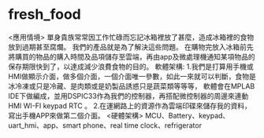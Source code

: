 # fresh_food
<應用情境>
單身貴族常常因工作忙碌而忘記冰箱裡放了甚麼，造成冰箱裡的食物放到過期甚至腐爛。
我們的產品就是為了解決這些問題。
在購物完放入冰箱前先將購買的物品的購入時間及品項儲存至雲端，再由app及微處理機通知某項物品的保存期限快到了，以達成減少浪費食物的目的。
軟體架構:
1.我們是打算用手機或HMI做顯示介面，做多個介面，一個介面唯一參數，如此一來就可以判斷，食物是冰冷凍或只是冷藏、是肉類或是奶製品誘惑只是蔬菜類等等等，
  軟體會在MPLAB IDE下做編成，並用DSPIC33作為我們的控制器，再搭配微控制器的周邊來連動HMI WI-FI keypad RTC 。
2.在運網路上的資源作為雲端印碟來儲存我的資料，寫出手機APP來做第二個介面。
<硬體架構>
MCU、Battery、keypad、uart_hmi、app、smart phone、real time clock、refrigerator
